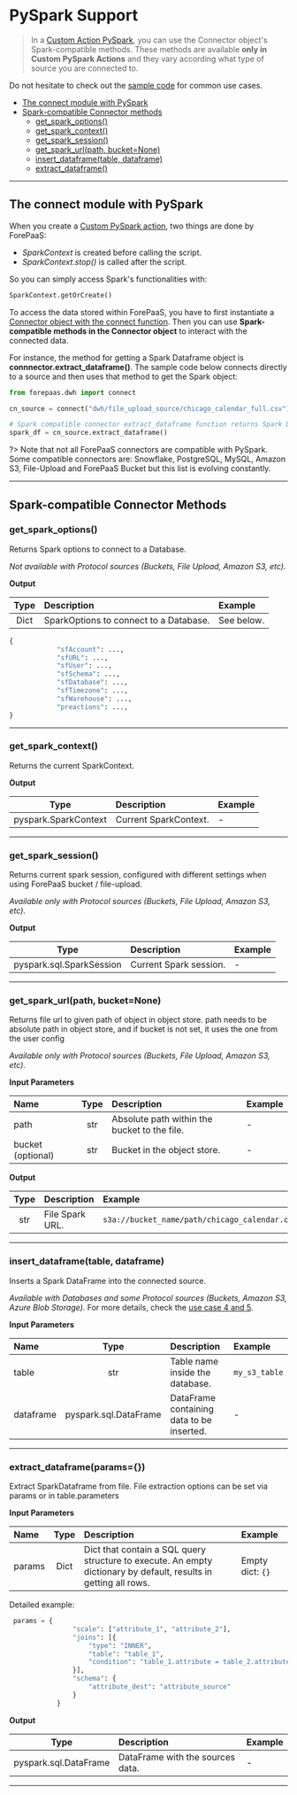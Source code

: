 # PySpark Support

> In a [Custom Action PySpark](en/product/dpe/actions/custom-pyspark/index.md), you can use the Connector object's Spark-compatible methods. These methods are available **only in Custom PySpark Actions** and they vary according what type of source you are connected to.

Do not hesitate to check out the [sample code](/en/technical/sdk/dpe/quick-start-spark) for common use cases.

* [The connect module with PySpark](en/technical/sdk/dpe/connect-spark.md?id=the-connect-module-with-pyspark)
* [Spark-compatible Connector methods](/en/technical/sdk/dpe/connect-spark?id=spark-compatible-connector-methods)
    * [get_spark_options()](/en/technical/sdk/dpe/connect-spark?id=get_spark_options)
    * [get_spark_context()](/en/technical/sdk/dpe/connect-spark?id=get_spark_context)
    * [get_spark_session()](/en/technical/sdk/dpe/connect-spark?id=get_spark_session)
    * [get_spark_url(path, bucket=None)](/en/technical/sdk/dpe/connect-spark?id=get_spark_urlpath-bucketNone)
    * [insert_dataframe(table, dataframe)](/en/technical/sdk/dpe/connect-spark?id=insert_dataframetable-dataframe)
    * [extract_dataframe()](/en/technical/sdk/dpe/connect-spark?id=extract_dataframeparams)


---
## The connect module with PySpark
When you create a [Custom PySpark action](en/product/dpe/actions/custom-pyspark/index.md), two things are done by ForePaaS:
- *SparkContext* is created before calling the script.
- *SparkContext.stop()* is called after the script.

So you can simply access Spark's functionalities with:
```python
SparkContext.getOrCreate()
```

To access the data stored within ForePaaS, you have to first instantiate a [Connector object with the connect function](/en/technical/sdk/dpe/index?id=the-connect-module). Then you can use **Spark-compatible methods in the Connector object** to interact with the connected data.

For instance, the method for getting a Spark Dataframe object is **connnector.extract_dataframe()**. The sample code below connects directly to a source and then uses that method to get the Spark object:

```python
from forepaas.dwh import connect

cn_source = connect("dwh/file_upload_source/chicago_calendar_full.csv")

# Spark compatible connector extract_dataframe function returns Spark DataFrame
spark_df = cn_source.extract_dataframe()
```

?> Note that not all ForePaaS connectors are compatible with PySpark. Some compatible connectors are: Snowflake, PostgreSQL, MySQL, Amazon S3, File-Upload and ForePaaS Bucket but this list is evolving constantly.


---
## Spark-compatible Connector Methods

### get_spark_options()
Returns Spark options to connect to a Database.

*Not available with Protocol sources (Buckets, File Upload, Amazon S3, etc).*

**Output**

| Type  | Description | Example |
| :---: | :---        | :---    |
| Dict | SparkOptions to connect to a Database. | See below. |


```python
{
            "sfAccount": ...,
            "sfURL": ...,
            "sfUser": ...,
            "sfSchema": ...,
            "sfDatabase": ...,
            "sfTimezone": ...,
            "sfWarehouse": ...,
            "preactions": ...,
}
```


---

### get_spark_context()
Returns the current SparkContext.

**Output**

| Type  | Description | Example |
| :---: | :---        | :---    |
| pyspark.SparkContext | Current SparkContext. | - |


---

### get_spark_session()
Returns current spark session, configured with different settings when using ForePaaS bucket / file-upload.

*Available only with Protocol sources (Buckets, File Upload, Amazon S3, etc).*

**Output**

| Type  | Description | Example |
| :---: | :---        | :---    |
| pyspark.sql.SparkSession | Current Spark session. | - |


---
### get_spark_url(path, bucket=None)
Returns file url to given path of object in object store. path needs to be absolute path in object store, and if bucket is not set, it uses the one from the user config

*Available only with Protocol sources (Buckets, File Upload, Amazon S3, etc).*

**Input Parameters**

| Name  | Type  | Description | Example |
| :---  | :---: | :---        | :---    |
| path   | str| Absolute path within the bucket to the file. | - |
| bucket (optional)| str | Bucket in the object store.  | - |

**Output**

| Type  | Description | Example |
| :---: | :---        | :---    |
| str | File Spark URL. | ```s3a://bucket_name/path/chicago_calendar.csv``` |


---
### insert_dataframe(table, dataframe)
Inserts a Spark DataFrame into the connected source.

*Available with Databases and some Protocol sources (Buckets, Amazon S3, Azure Blob Storage).* 
For more details, check the [use case 4 and 5](en/technical/sdk/dpe/quick-start-spark).

**Input Parameters**

| Name  | Type  | Description | Example |
| :---  | :---: | :---        | :---    |
| table   | str| Table name inside the database. | ```my_s3_table``` |
| dataframe | pyspark.sql.DataFrame | DataFrame containing data to be inserted. | - |


---
### extract_dataframe(params={})
Extract SparkDataframe from file. File extraction options can be set via params or in table.parameters

**Input Parameters**

| Name  | Type  | Description | Example |
| :---  | :---: | :---        | :---    |
| params | Dict| Dict that contain a SQL query structure to execute. An empty dictionary by default, results in getting all rows.  | Empty dict: ```{}```|

Detailed example:
```python
 params = {
                "scale": ["attribute_1", "attribute_2"],
                "joins": [{
                    "type": "INNER",
                    "table": "table_1",
                    "condition": "table_1.attribute = table_2.attribute"
                }],
                "schema": {
                    "attribute_dest": "attribute_source"
                }
            }
````

**Output**

| Type  | Description | Example |
| :---: | :---        | :---    |
| pyspark.sql.DataFrame | DataFrame with the sources data. | - |


---